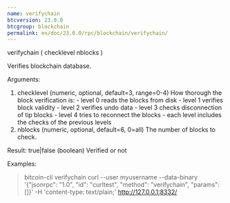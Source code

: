```yaml
---
name: verifychain
btcversion: 23.0.0
btcgroup: blockchain
permalink: en/doc/23.0.0/rpc/blockchain/verifychain/
---
```


verifychain ( checklevel nblocks )

Verifies blockchain database.

Arguments:
1. checklevel    (numeric, optional, default=3, range=0-4) How thorough the block verification is:
                 - level 0 reads the blocks from disk
                 - level 1 verifies block validity
                 - level 2 verifies undo data
                 - level 3 checks disconnection of tip blocks
                 - level 4 tries to reconnect the blocks
                 - each level includes the checks of the previous levels
2. nblocks       (numeric, optional, default=6, 0=all) The number of blocks to check.

Result:
true|false    (boolean) Verified or not

Examples:
> bitcoin-cli verifychain 
> curl --user myusername --data-binary '{"jsonrpc": "1.0", "id": "curltest", "method": "verifychain", "params": []}' -H 'content-type: text/plain;' http://127.0.0.1:8332/


